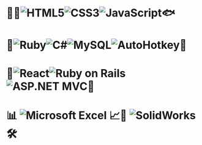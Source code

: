 # 
# :ocean::ocean:![HTML5](https://img.shields.io/badge/HTML5-E34F26?style=for-the-badge&logo=html5&logoColor=white)![CSS3](https://img.shields.io/badge/CSS3-%231572B6.svg?style=for-the-badge&logo=css3&logoColor=white)![JavaScript](https://img.shields.io/badge/JavaScript-323330?style=for-the-badge&logo=javascript&logoColor=F7DF1E):fish:
# :dolphin:![Ruby](https://img.shields.io/badge/Ruby-CC342D?style=for-the-badge&logo=ruby&logoColor=white)![C#](https://img.shields.io/badge/C%23-239120?style=for-the-badge&logo=c-sharp&logoColor=white)![MySQL](https://img.shields.io/badge/MySQL-4479A1?style=for-the-badge&logo=mysql&logoColor=white)![AutoHotkey](https://img.shields.io/badge/AutoHotkey-334455?style=for-the-badge&logo=autohotkey&logoColor=white):octopus:
# :palm_tree:![React](https://img.shields.io/badge/React-20232A?style=for-the-badge&logo=react&logoColor=61DAFB)![Ruby on Rails](https://img.shields.io/badge/Ruby%20on%20Rails-CC0000?style=for-the-badge&logo=ruby-on-rails&logoColor=white)![ASP.NET MVC](https://img.shields.io/badge/ASP.NET%20MVC-5C2D91?style=for-the-badge&logo=asp.net&logoColor=white):palm_tree:
# :bar_chart: ![Microsoft Excel](https://img.shields.io/badge/Microsoft%20Excel-217346?style=for-the-badge&logo=microsoft-excel&logoColor=white) :chart_with_upwards_trend:📐  ![SolidWorks](https://img.shields.io/badge/SolidWorks-FF0000?style=for-the-badge&logo=dassault%20systèmes&logoColor=white) 🛠️
